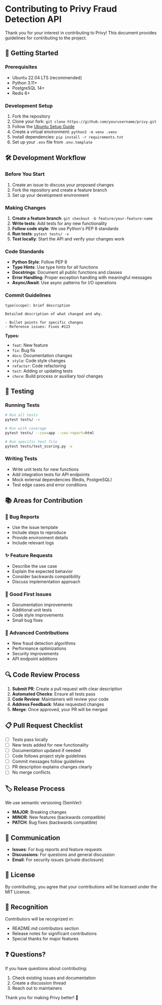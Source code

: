 # Contributing to Privy Fraud Detection API

Thank you for your interest in contributing to Privy! This document provides guidelines for contributing to the project.

## 🚀 Getting Started

### Prerequisites
- Ubuntu 22.04 LTS (recommended)
- Python 3.11+
- PostgreSQL 14+
- Redis 6+

### Development Setup
1. Fork the repository
2. Clone your fork: `git clone https://github.com/yourusername/privy.git`
3. Follow the [Ubuntu Setup Guide](UBUNTU_SETUP.md)
4. Create a virtual environment: `python3 -m venv .venv`
5. Install dependencies: `pip install -r requirements.txt`
6. Set up your `.env` file from `.env.template`

## 🛠 Development Workflow

### Before You Start
1. Create an issue to discuss your proposed changes
2. Fork the repository and create a feature branch
3. Set up your development environment

### Making Changes
1. **Create a feature branch**: `git checkout -b feature/your-feature-name`
2. **Write tests**: Add tests for any new functionality
3. **Follow code style**: We use Python's PEP 8 standards
4. **Run tests**: `pytest tests/ -v`
5. **Test locally**: Start the API and verify your changes work

### Code Standards
- **Python Style**: Follow PEP 8
- **Type Hints**: Use type hints for all functions
- **Docstrings**: Document all public functions and classes
- **Error Handling**: Proper exception handling with meaningful messages
- **Async/Await**: Use async patterns for I/O operations

### Commit Guidelines
```
type(scope): brief description

Detailed description of what changed and why.

- Bullet points for specific changes
- Reference issues: Fixes #123
```

**Types:**
- `feat`: New feature
- `fix`: Bug fix
- `docs`: Documentation changes
- `style`: Code style changes
- `refactor`: Code refactoring
- `test`: Adding or updating tests
- `chore`: Build process or auxiliary tool changes

## 🧪 Testing

### Running Tests
```bash
# Run all tests
pytest tests/ -v

# Run with coverage
pytest tests/ --cov=app --cov-report=html

# Run specific test file
pytest tests/test_scoring.py -v
```

### Writing Tests
- Write unit tests for new functions
- Add integration tests for API endpoints
- Mock external dependencies (Redis, PostgreSQL)
- Test edge cases and error conditions

## 📚 Areas for Contribution

### 🐛 Bug Reports
- Use the issue template
- Include steps to reproduce
- Provide environment details
- Include relevant logs

### ✨ Feature Requests
- Describe the use case
- Explain the expected behavior
- Consider backwards compatibility
- Discuss implementation approach

### 🎯 Good First Issues
- Documentation improvements
- Additional unit tests
- Code style improvements
- Small bug fixes

### 🚀 Advanced Contributions
- New fraud detection algorithms
- Performance optimizations
- Security improvements
- API endpoint additions

## 🔍 Code Review Process

1. **Submit PR**: Create a pull request with clear description
2. **Automated Checks**: Ensure all tests pass
3. **Code Review**: Maintainers will review your code
4. **Address Feedback**: Make requested changes
5. **Merge**: Once approved, your PR will be merged

## 📋 Pull Request Checklist

- [ ] Tests pass locally
- [ ] New tests added for new functionality
- [ ] Documentation updated if needed
- [ ] Code follows project style guidelines
- [ ] Commit messages follow guidelines
- [ ] PR description explains changes clearly
- [ ] No merge conflicts

## 🏷 Release Process

We use semantic versioning (SemVer):
- **MAJOR**: Breaking changes
- **MINOR**: New features (backwards compatible)
- **PATCH**: Bug fixes (backwards compatible)

## 💬 Communication

- **Issues**: For bug reports and feature requests
- **Discussions**: For questions and general discussion
- **Email**: For security issues (private disclosure)

## 📜 License

By contributing, you agree that your contributions will be licensed under the MIT License.

## 🙏 Recognition

Contributors will be recognized in:
- README.md contributors section
- Release notes for significant contributions
- Special thanks for major features

## ❓ Questions?

If you have questions about contributing:
1. Check existing issues and documentation
2. Create a discussion thread
3. Reach out to maintainers

Thank you for making Privy better! 🚀